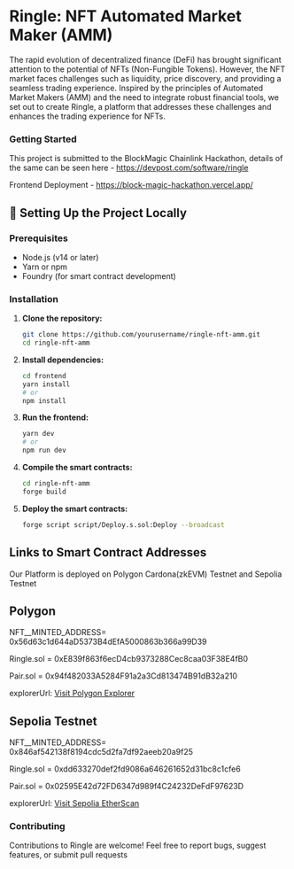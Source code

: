 # Ringle: NFT Automated Market Maker (AMM) 

The rapid evolution of decentralized finance (DeFi) has brought significant attention to the potential of NFTs (Non-Fungible Tokens). However, the NFT market faces challenges such as liquidity, price discovery, and providing a seamless trading experience. Inspired by the principles of Automated Market Makers (AMM) and the need to integrate robust financial tools, we set out to create Ringle, a platform that addresses these challenges and enhances the trading experience for NFTs.



### Getting Started
This project is submitted to the BlockMagic Chainlink Hackathon, details of the same can be seen here -  https://devpost.com/software/ringle

Frontend Deployment - https://block-magic-hackathon.vercel.app/

## 🚀 **Setting Up the Project Locally**


### Prerequisites
 - Node.js (v14 or later)
 - Yarn or npm
 - Foundry (for smart contract development)


### Installation


1. **Clone the repository:**
   ```bash
   git clone https://github.com/yourusername/ringle-nft-amm.git
   cd ringle-nft-amm
   ```

2. **Install dependencies:**
   ```bash
   cd frontend
   yarn install
   # or
   npm install
   ```

3. **Run the frontend:**
    ```bash
    yarn dev
    # or
    npm run dev
    ```
   

4. **Compile the smart contracts:**
    ```bash
    cd ringle-nft-amm
    forge build
    ```
  

5. **Deploy the smart contracts:**
    ```bash
    forge script script/Deploy.s.sol:Deploy --broadcast
     ```
 

## Links to Smart Contract Addresses

Our Platform is deployed on Polygon Cardona(zkEVM) Testnet and Sepolia Testnet


## Polygon 

  NFT__MINTED_ADDRESS= 0x56d63c1d644aD5373B4dEfA5000863b366a99D39
  
  Ringle.sol = 0xE839f863f6ecD4cb9373288Cec8caa03F38E4fB0
  
  Pair.sol = 0x94f482033A5284F91a2a3Cd813474B91dB32a210
  
  explorerUrl: [Visit Polygon Explorer](https://cardona-zkevm.polygonscan.com)

  
  
## Sepolia Testnet


  NFT__MINTED_ADDRESS= 0x846af542138f8194cdc5d2fa7df92aeeb20a9f25
  
  Ringle.sol = 0xdd633270def2fd9086a646261652d31bc8c1cfe6
  
  Pair.sol = 0x02595E42d72FD6347d989f4C24232DeFdF97623D
  
  explorerUrl: [Visit Sepolia EtherScan](https://sepolia.etherscan.io/)

   
  

### Contributing
Contributions to Ringle are welcome! Feel free to report bugs, suggest features, or submit pull requests
